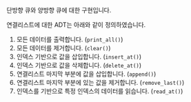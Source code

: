 단방향 큐와 양방향 큐에 대한 구현입니다.

연결리스트에 대한 ADT는 아래와 같이 정의하였습니다.

1. 모든 데이터를 출력합니다. (`print_all()`)
2. 모든 데이터를 제거합니다. (`clear()`)
3. 인덱스 기반으로 값을 삽입합니다. (`insert_at()`)
4. 인덱스 기반으로 값을 삭제합니다. (`delete_at()`)
5. 연결리스트 마지막 부분에 값을 삽입합니다. (`append()`)
6. 연결리스트 마지막 부분에 있는 값을 제거합니다. (`remove_last()`)
7. 인덱스를 기반으로 특정 인덱스의 데이터를 읽습니다. (`read_at()`)
